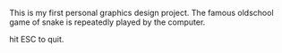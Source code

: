 This is my first personal graphics design project. The famous oldschool game of snake is 
repeatedly played by the computer.  

hit ESC to quit. 
